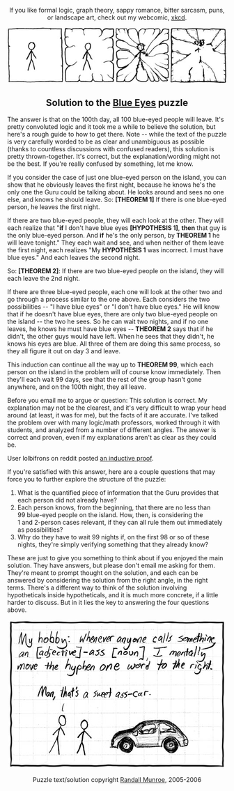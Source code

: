 <div align="center">

If you like formal logic, graph theory, sappy romance, bitter sarcasm, puns, or landscape art, check out my webcomic, [xkcd](https://xkcd.com/).

[![](../../xkcd/comics/0001-0099/0082/1x.jpg)](https://xkcd.com/)

## Solution to the [Blue Eyes](https://www.xkcd.com/blue_eyes.html) puzzle

</div>

The answer is that on the 100th&nbsp;day, all 100&nbsp;blue-eyed people will leave. It's pretty convoluted logic and it took me a while to believe the solution, but here's a rough guide to how to get there. Note -- while the text of the puzzle is very carefully worded to be as clear and unambiguous as possible (thanks to countless discussions with confused readers), this solution is pretty thrown-together. It's correct, but the explanation/wording might not be the best. If you're really confused by something, let me know.

If you consider the case of just one blue-eyed person on the island, you can show that he obviously leaves the first night, because he knows he's the only one the Guru could be talking about. He looks around and sees no one else, and knows he should leave. So: <b>[THEOREM&nbsp;1]</b> If there is one blue-eyed person, he leaves the first night.

If there are two blue-eyed people, they will each look at the other. They will each realize that "<b>if</b> I don't have blue eyes <b>[HYPOTHESIS&nbsp;1]</b>, <b>then</b> that guy is the only blue-eyed person. And <b>if</b> he's the only person, by <b>THEOREM&nbsp;1</b> he will leave tonight." They each wait and see, and when neither of them leave the first night, each realizes "My <b>HYPOTHESIS&nbsp;1</b> was incorrect. I must have blue eyes." And each leaves the second night.

So: <b>[THEOREM&nbsp;2]</b>: If there are two blue-eyed people on the island, they will each leave the 2nd&nbsp;night.

If there are three blue-eyed people, each one will look at the other two and go through a process similar to the one above. Each considers the two possibilities -- "I have blue eyes" or "I don't have blue eyes." He will know that if he doesn't have blue eyes, there are only two blue-eyed people on the island -- the two he sees. So he can wait two nights, and if no one leaves, he knows he must have blue eyes -- <b>THEOREM&nbsp;2</b> says that if he didn't, the other guys would have left. When he sees that they didn't, he knows his eyes are blue. All three of them are doing this same process, so they all figure it out on day&nbsp;3 and leave.

This induction can continue all the way up to <b>THEOREM&nbsp;99</b>, which each person on the island in the problem will of course know immediately. Then they'll each wait 99&nbsp;days, see that the rest of the group hasn't gone anywhere, and on the 100th&nbsp;night, they all leave.

Before you email me to argue or question: This solution is correct. My explanation may not be the clearest, and it's very difficult to wrap your head around (at least, it was for me), but the facts of it are accurate. I've talked the problem over with many logic/math professors, worked through it with students, and analyzed from a number of different angles. The answer is correct and proven, even if my explanations aren't as clear as they could be.

User lolbifrons on reddit posted [an inductive proof](https://www.reddit.com/r/AskReddit/comments/khhpl/reddit_what_is_your_favorite_riddle/c2kdlr6).

If you're satisfied with this answer, here are a couple questions that may force you to further explore the structure of the puzzle:

  1. What is the quantified piece of information that the Guru provides that each person did not already have?
  2. Each person knows, from the beginning, that there are no less than 99&nbsp;blue-eyed people on the island. How, then, is considering the 1&nbsp;and&nbsp;2-&NoBreak;person cases relevant, if they can all rule them out immediately as possibilities?
  3. Why do they have to wait 99&nbsp;nights if, on the first 98 or so of these nights, they're simply verifying something that they already know?

These are just to give you something to think about if you enjoyed the main solution. They have answers, but please don't email me asking for them. They're meant to prompt thought on the solution, and each can be answered by considering the solution from the right angle, in the right terms. There's a different way to think of the solution involving hypotheticals inside hypotheticals, and it is much more concrete, if a little harder to discuss. But in it lies the key to answering the four questions above.

<div align="center">

[![](../../xkcd/comics/0001-0099/0037/1x.jpg)](https://xkcd.com/)

Puzzle text/solution copyright [Randall Munroe](https://xkcd.com/), 2005-2006

</div>
